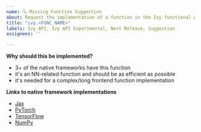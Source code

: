 ```yaml
---
name: 🔍 Missing Function Suggestion
about: Request the implementation of a function in the Ivy functional API.
title: "ivy.<FUNC_NAME>"
labels: Ivy API, Ivy API Experimental, Next Release, Suggestion
assignees: ''

---
```


<!-- Information below is optional. -->

**Why should this be implemented?**
- 3+ of the native frameworks have this function
- it's an NN-related function and should be as efficient as possible
- it's needed for a complex/long frontend function implementation

**Links to native framework implementations**
- [Jax](<FUNC_URL_DOCS>)
- [PyTorch](<FUNC_URL_DOCS>)
- [TensorFlow](<FUNC_URL_DOCS>)
- [NumPy](<FUNC_URL_DOCS>)
